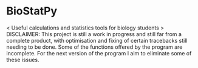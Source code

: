 # BioStatPy
< Useful calculations and statistics tools for biology students >
DISCLAIMER: This project is still a work in progress and still far from a complete product, with optimisation and fixing of certain tracebacks still needing to be done. Some of the functions offered by the program are incomplete. For the next version of the program I aim to eliminate some of these issues. 
